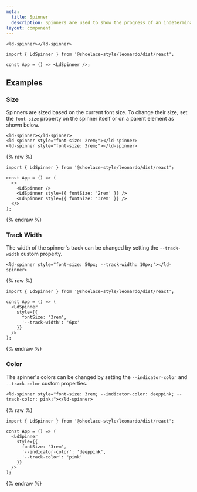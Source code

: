 ```yaml
---
meta:
  title: Spinner
  description: Spinners are used to show the progress of an indeterminate operation.
layout: component
---
```


```html:preview
<ld-spinner></ld-spinner>
```

```jsx:react
import { LdSpinner } from '@shoelace-style/leonardo/dist/react';

const App = () => <LdSpinner />;
```

## Examples

### Size

Spinners are sized based on the current font size. To change their size, set the `font-size` property on the spinner itself or on a parent element as shown below.

```html:preview
<ld-spinner></ld-spinner>
<ld-spinner style="font-size: 2rem;"></ld-spinner>
<ld-spinner style="font-size: 3rem;"></ld-spinner>
```

{% raw %}

```jsx:react
import { LdSpinner } from '@shoelace-style/leonardo/dist/react';

const App = () => (
  <>
    <LdSpinner />
    <LdSpinner style={{ fontSize: '2rem' }} />
    <LdSpinner style={{ fontSize: '3rem' }} />
  </>
);
```

{% endraw %}

### Track Width

The width of the spinner's track can be changed by setting the `--track-width` custom property.

```html:preview
<ld-spinner style="font-size: 50px; --track-width: 10px;"></ld-spinner>
```

{% raw %}

```jsx:react
import { LdSpinner } from '@shoelace-style/leonardo/dist/react';

const App = () => (
  <LdSpinner
    style={{
      fontSize: '3rem',
      '--track-width': '6px'
    }}
  />
);
```

{% endraw %}

### Color

The spinner's colors can be changed by setting the `--indicator-color` and `--track-color` custom properties.

```html:preview
<ld-spinner style="font-size: 3rem; --indicator-color: deeppink; --track-color: pink;"></ld-spinner>
```

{% raw %}

```jsx:react
import { LdSpinner } from '@shoelace-style/leonardo/dist/react';

const App = () => (
  <LdSpinner
    style={{
      fontSize: '3rem',
      '--indicator-color': 'deeppink',
      '--track-color': 'pink'
    }}
  />
);
```

{% endraw %}
